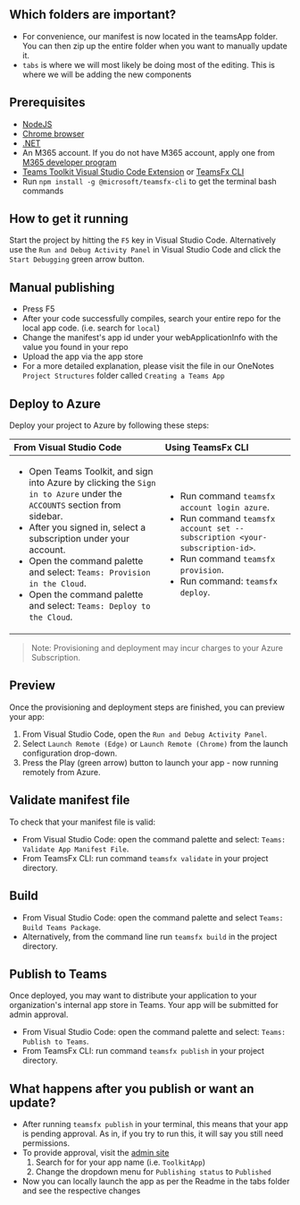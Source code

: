 ## Which folders are important?
* For convenience, our manifest is now located in the teamsApp folder. You can then zip up the entire folder when you want to manually update it.
* `tabs` is where we will most likely be doing most of the editing. This is where we will be adding the new components


## Prerequisites

- [NodeJS](https://nodejs.org/en/)
- [Chrome browser](https://www.google.com/intl/en_ca/chrome/)
- [.NET](https://docs.microsoft.com/en-us/dotnet/core/install/linux-ubuntu#2010-)
- An M365 account. If you do not have M365 account, apply one from [M365 developer program](https://developer.microsoft.com/en-us/microsoft-365/dev-program)
- [Teams Toolkit Visual Studio Code Extension](https://aka.ms/teams-toolkit) or [TeamsFx CLI](https://aka.ms/teamsfx-cli)
- Run `npm install -g @microsoft/teamsfx-cli` to get the terminal bash commands

## How to get it running

Start the project by hitting the `F5` key in Visual Studio Code. Alternatively use the `Run and Debug Activity Panel` in Visual Studio Code and click the `Start Debugging` green arrow button.

## Manual publishing

* Press F5
* After your code successfully compiles, search your entire repo for the local app code. (i.e. search for `local`)
* Change the manifest's app id under your webApplicationInfo with the value you found in your repo
* Upload the app via the app store 
* For a more detailed explanation, please visit the file in our OneNotes `Project Structures` folder called `Creating a Teams App`

## Deploy to Azure

Deploy your project to Azure by following these steps:

| From Visual Studio Code                                                                                                                                                                                                                                                                                                                                                     | Using TeamsFx CLI                                                                                                                                                                                                            |
| :---------------------------------------------------------------------------------------------------------------------------------------------------------------------------------------------------------------------------------------------------------------------------------------------------------------------------------------------------------------------- | :--------------------------------------------------------------------------------------------------------------------------------------------------------------------------------------------------------------------------- |
| <ul><li>Open Teams Toolkit, and sign into Azure by clicking the `Sign in to Azure` under the `ACCOUNTS` section from sidebar.</li> <li>After you signed in, select a subscription under your account.</li><li>Open the command palette and select: `Teams: Provision in the Cloud`.</li><li>Open the command palette and select: `Teams: Deploy to the Cloud`.</li></ul> | <ul> <li>Run command `teamsfx account login azure`.</li> <li>Run command `teamsfx account set --subscription <your-subscription-id>`.</li> <li> Run command `teamsfx provision`.</li> <li>Run command: `teamsfx deploy`. </li></ul> |

> Note: Provisioning and deployment may incur charges to your Azure Subscription.

## Preview

Once the provisioning and deployment steps are finished, you can preview your app:
1. From Visual Studio Code, open the `Run and Debug Activity Panel`.
1. Select `Launch Remote (Edge)` or `Launch Remote (Chrome)` from the launch configuration drop-down. 
1. Press the Play (green arrow) button to launch your app - now running remotely from Azure.

## Validate manifest file

To check that your manifest file is valid:

- From Visual Studio Code: open the command palette and select: `Teams: Validate App Manifest File`.
- From TeamsFx CLI: run command `teamsfx validate` in your project directory.

## Build

- From Visual Studio Code: open the command palette and select `Teams: Build Teams Package`.
- Alternatively, from the command line run `teamsfx build` in the project directory.

## Publish to Teams

Once deployed, you may want to distribute your application to your organization's internal app store in Teams. Your app will be submitted for admin approval.

- From Visual Studio Code: open the command palette and select: `Teams: Publish to Teams`.
- From TeamsFx CLI: run command `teamsfx publish` in your project directory.


## What happens after you publish or want an update? 
* After running `teamsfx publish` in your terminal, this means that your app is pending approval. As in, if you try to run this, it will say you still need permissions.
* To provide approval, visit the [admin site](https://admin.teams.microsoft.com/policies/manage-apps)
   1) Search for for your app name (i.e. `ToolkitApp`)
   2) Change the dropdown menu for `Publishing status` to `Published`
* Now you can locally launch the app as per the Readme in the tabs folder and see the respective changes
